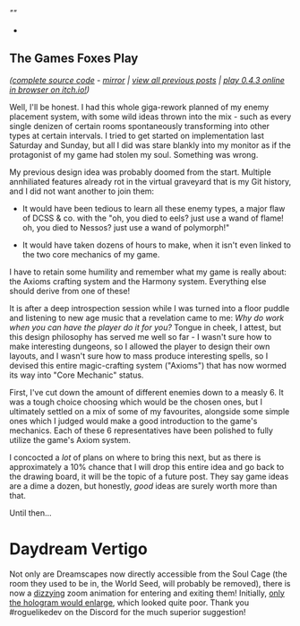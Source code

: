 *""*

- 

## The Games Foxes Play
*([complete source code](https://github.com/Oneirical/The-Games-Foxes-Play) - [mirror](https://codeberg.org/Oneirical/The-Games-Foxes-Play) | [view all previous posts](https://github.com/Oneirical/The-Games-Foxes-Play/tree/main/design/Development%20Logs) | [play 0.4.3 online in browser on itch.io!](https://oneirical.itch.io/tgfp))*

Well, I'll be honest. I had this whole giga-rework planned of my enemy placement system, with some wild ideas thrown into the mix - such as every single denizen of certain rooms spontaneously transforming into other types at certain intervals. I tried to get started on implementation last Saturday and Sunday, but all I did was stare blankly into my monitor as if the protagonist of my game had stolen my soul. Something was wrong.

My previous design idea was probably doomed from the start. Multiple annhiliated features already rot in the virtual graveyard that is my Git history, and I did not want another to join them:

* It would have been tedious to learn all these enemy types, a major flaw of DCSS & co. with the "oh, you died to eels? just use a wand of flame! oh, you died to Nessos? just use a wand of polymorph!"

* It would have taken dozens of hours to make, when it isn't even linked to the two core mechanics of my game.

I have to retain some humility and remember what my game is really about: the Axioms crafting system and the Harmony system. Everything else should derive from one of these!

It is after a deep introspection session while I was turned into a floor puddle and listening to new age music that a revelation came to me: *Why do work when you can have the player do it for you?* Tongue in cheek, I attest, but this design philosophy has served me well so far - I wasn't sure how to make interesting dungeons, so I allowed the player to design their own layouts, and I wasn't sure how to mass produce interesting spells, so I devised this entire magic-crafting system ("Axioms") that has now wormed its way into "Core Mechanic" status.

First, I've cut down the amount of different enemies down to a measly 6. It was a tough choice choosing which would be the chosen ones, but I ultimately settled on a mix of some of my favourites, alongside some simple ones which I judged would make a good introduction to the game's mechanics. Each of these 6 representatives have been polished to fully utilize the game's Axiom system.

I concocted a *lot* of plans on where to bring this next, but as there is approximately a 10% chance that I will drop this entire idea and go back to the drawing board, it will be the topic of a future post. They say game ideas are a dime a dozen, but honestly, *good* ideas are surely worth more than that.

Until then...

# Daydream Vertigo

Not only are Dreamscapes now directly accessible from the Soul Cage (the room they used to be in, the World Seed, will probably be removed), there is now a [dizzying]() zoom animation for entering and exiting them! Initially, [only the hologram would enlarge](), which looked quite poor. Thank you #roguelikedev on the Discord for the much superior suggestion!
